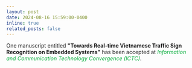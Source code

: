 ```yaml
---
layout: post
date: 2024-08-16 15:59:00-0400
inline: true
related_posts: false
---
```


One manuscript entitled <b>"Towards Real-time Vietnamese Traffic Sign Recognition on Embedded Systems"</b> has been accepted at <span style="color: #00ab37;"><i>Information and Communication Technology Convergence (ICTC)</i></span>.